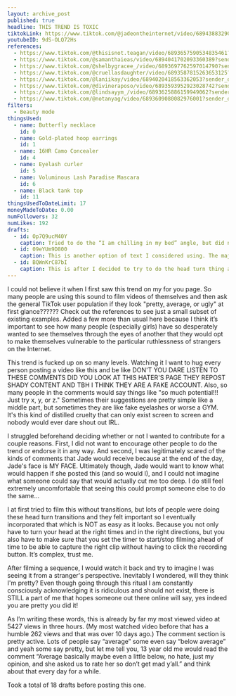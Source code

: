 ```yaml
---
layout: archive_post
published: true
headline: THIS TREND IS TOXIC
tiktokLink: https://www.tiktok.com/@jadeontheinternet/video/6894388329048001797?sender_device=pc&sender_web_id=6870159340755109382&is_from_webapp=1
youtubeID: 9dS-OLQ72Hs
references:
  - https://www.tiktok.com/@thisisnot.teagan/video/6893657590534835461?_d=secCgsIARCbDRgBIAIoARI%2BCjwGcSeXOXp%2FlYB4zm3i8GD0mAyM3xIv22QdPtzzsvrHRatlWPU28u1YJrfr4fzlR9upPiIGxc9vIXopFCwaAA%3D%3D&language=en&preview_pb=0&sec_user_id=MS4wLjABAAAAUxoi7-jwVgFz587tOsQUKfQKvpYISWm4S9kVJFusaEiI-PckmhkTrQb9cStYfCv0&share_item_id=6893657590534835461&share_link_id=F3CB8E88-62EA-4D2A-8B22-F5865274ED94&timestamp=1605225493&tt_from=sms&u_code=df1el02cb4m4hj&user_id=6882762685433447429&utm_campaign=client_share&utm_medium=ios&utm_source=sms&source=h5_m
  - https://www.tiktok.com/@samanthaieas/video/6894041702093360389?sender_device=pc&sender_web_id=6870159340755109382&is_from_webapp=1
  - https://www.tiktok.com/@shelbygracee_/video/6893697762597014790?sender_device=pc&sender_web_id=6870159340755109382&is_from_webapp=1
  - https://www.tiktok.com/@cruellasdaughter/video/6893587815263653125?_d=secCgsIARCbDRgBIAIoARI%2BCjw5oQTR%2Fygq8yjFTS15LT%2FSQQYt1xmyH%2B5abXLNhviOJGo%2Fvlj6%2Bu6gZNgCvOoNpiY4%2F8EYE8HzcQKrd44aAA%3D%3D&language=en&preview_pb=0&sec_user_id=MS4wLjABAAAAUxoi7-jwVgFz587tOsQUKfQKvpYISWm4S9kVJFusaEiI-PckmhkTrQb9cStYfCv0&share_item_id=6893587815263653125&share_link_id=8C3167CF-9458-468C-B7F6-C83E6FE9D398&timestamp=1605225516&tt_from=sms&u_code=df1el02cb4m4hj&user_id=6882762685433447429&utm_campaign=client_share&utm_medium=ios&utm_source=sms&source=h5_m
  - https://www.tiktok.com/@laniikay/video/6894020418563362053?sender_device=pc&sender_web_id=6870159340755109382&is_from_webapp=1
  - https://www.tiktok.com/@divineraposo/video/6893593952923028742?sender_device=pc&sender_web_id=6870159340755109382&is_from_webapp=1
  - https://www.tiktok.com/@lindsayym_/video/6893625886159949062?sender_device=pc&sender_web_id=6870159340755109382&is_from_webapp=1
  - https://www.tiktok.com/@notanyag/video/6893609080082976001?sender_device=pc&sender_web_id=6870159340755109382&is_from_webapp=1
filters:
  - Beauty mode
thingsUsed:
  - name: Butterfly necklace
    id: 0
  - name: Gold-plated hoop earrings
    id: 1
  - name: 16HR Camo Concealer
    id: 4
  - name: Eyelash curler
    id: 5
  - name: Voluminous Lash Paradise Mascara
    id: 6
  - name: Black tank top
    id: 11
thingsUsedToDateLimit: 17
moneyMadeToDate: 0.00
numFollowers: 32
numLikes: 192
drafts:
  - id: Op7Q9ucM40Y
    caption: Tried to do the “I am chilling in my bed” angle, but did not think it was really working for me.
  - id: 09eYUm9D800
    caption: This is another option of text I considered using. The majority of the videos on this trend say something like “pretty, average, or ugly?” Thinking about it though I felt better about not encouraging anyone else to comment “ugly!” and also not promoting more people to post videos with that as a multiple choice option.
  - id: BQWnKrC87bI
    caption: This is after I decided to try to do the head turn thing and forgot to set the timer to stop the video at the right time, so it kept going.
---
```


I could not believe it when I first saw this trend on my for you page. So many people are using this sound to film videos of themselves and then ask the general TikTok user population if they look "pretty, average, or ugly" at first glance?????? Check out the references to see just a small subset of existing examples. Added a few more than usual here because I think it’s important to see how many people (especially girls) have so desperately wanted to see themselves through the eyes of another that they would opt to make themselves vulnerable to the particular ruthlessness of strangers on the Internet.

This trend is fucked up on so many levels. Watching it I want to hug every person posting a video like this and be like DON'T YOU DARE LISTEN TO THESE COMMENTS DID YOU LOOK AT THIS HATER'S PAGE THEY REPOST SHADY CONTENT AND TBH I THINK THEY ARE A FAKE ACCOUNT. Also, so many people in the comments would say things like "so much potential!!! Just try x, y, or z." Sometimes their suggestions are pretty simple like a middle part, but sometimes they are like fake eyelashes or worse a GYM. It's this kind of distilled cruelty that can only exist screen to screen and nobody would ever dare shout out IRL.

I struggled beforehand deciding whether or not I wanted to contribute for a couple reasons. First, I did not want to encourage other people to do the trend or endorse it in any way. And second, I was legitimately scared of the kinds of comments that Jade would receive because at the end of the day, Jade's face is MY FACE. Ultimately though, Jade would want to know what would happen if she posted this (and so would I), and I could not imagine what someone could say that would actually cut me too deep. I do still feel extremely uncomfortable that seeing this could prompt someone else to do the same...

I at first tried to film this without transitions, but lots of people were doing these head turn transitions and they felt important so I eventually incorporated that which is NOT as easy as it looks. Because you not only have to turn your head at the right times and in the right directions, but you also have to make sure that you set the timer to start/stop filming ahead of time to be able to capture the right clip without having to click the recording button. It’s complex, trust me.

After filming a sequence, I would watch it back and try to imagine I was seeing it from a stranger's perspective. Inevitably I wondered, will they think I'm pretty? Even though going through this ritual I am constantly consciously acknowledging it is ridiculous and should not exist, there is STILL a part of me that hopes someone out there online will say, yes indeed you are pretty you did it!

As I’m writing these words, this is already by far my most viewed video at 5427 views in three hours. (My most watched video before that has a humble 262 views and that was over 10 days ago.) The comment section is pretty active. Lots of people say “average” some even say “below average” and yeah some say pretty, but let me tell you, 13 year old me would read the comment “Average basically maybe even a little below, no hate, just my opinion, and she asked us to rate her so don’t get mad y’all.” and think about that every day for a while.

Took a total of 18 drafts before posting this one.
